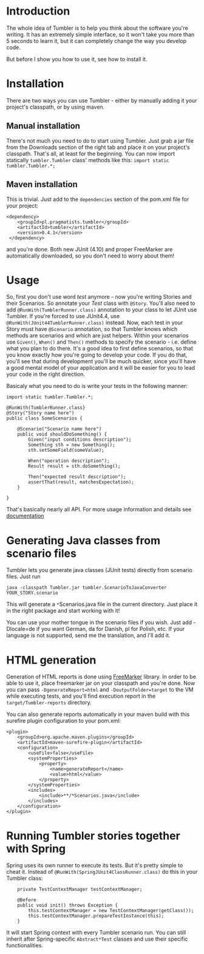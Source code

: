 # Introduction #

The whole idea of Tumbler is to help you think about the software you're writing. It has an extremely simple interface, so it won't take you more than 5 seconds to learn it, but it can completely change the way you develop code.

But before I show you how to use it, see how to install it.

# Installation #
There are two ways you can use Tumbler - either by manually adding it your project's classpath, or by using maven.

## Manual installation ##
There's not much you need to do to start using Tumbler. Just grab a jar file from the Downloads section of the right tab and place it on your project's classpath. That's all, at least for the beginning. You can now import statically `tumbler.Tumbler` class' methods like this:
`import static tumbler.Tumbler.*;`

## Maven installation ##
This is trivial. Just add to the `dependencies` section of the pom.xml file for your project:
```
<dependency>
	<groupId>pl.pragmatists.tumbler</groupId>
	<artifactId>tumbler</artifactId>
	<version>0.4.1</version>
 </dependency>
```
and you're done. Both new JUnit (4.10) and proper FreeMarker are automatically downloaded, so you don't need to worry about them!

# Usage #
So, first you don't use word _test_ anymore - now you're writing Stories and their Scenarios. So annotate your _Test_ class with `@Story`. You'll also need to add `@RunWith(TumblerRunner.class)` annotation to your class to let JUnit use Tumbler. If you're forced to use JUnit4.4, use `@RunWith(JUnit44TumblerRunner.class)` instead.
Now, each test in your Story must have `@Scenario` annotation, so that Tumbler knows which methods are scenarios and which are just helpers.
Within your scenarios use `Given()`, `When()` and `Then()` methods to specify the scenario - i.e. define what you plan to do there. It's a good idea to first define scenarios, so that you know exactly how you're going to develop your code. If you do that, you'll see that during development you'll be much quicker, since you'll have a good mental model of your application and it will be easier for you to lead your code in the right direction.

Basicaly what you need to do is write your tests in the following manner:
```
import static tumbler.Tumbler.*;

@RunWith(TumblerRunner.class}
@Story("Story name here")
public class SomeScenarios {

    @Scenario("Scenario name here")
    public void shouldDoSomething() {
        Given("input conditions description");
        Something sth = new Something();
        sth.setSomeField(someValue);

        When("operation description");
        Result result = sth.doSomething();

        Then("expected result description");
        assertThat(result, matchesExpectation);
    }
 
}
```

That's basically nearly all API. For more usage information and details see [documentation](http://tumbler-glass.googlecode.com/svn/tags/tumbler-0.3.0/apidocs/tumbler/Tumbler.html)

# Generating Java classes from scenario files #
Tumbler lets you generate java classes (JUnit tests) directly from scenario files. Just run
```
java -classpath Tumbler.jar tumbler.ScenarioToJavaConverter YOUR_STORY.scenario
```
This will generate a `*`Scenarios.java file in the current directory. Just place it in the right package and start working with it!

You can use your mother tongue in the scenario files if you wish. Just add -Dlocale=de if you want German, da for Danish, pl for Polish, etc. If your language is not supported, send me the translation, and I'll add it.

# HTML generation #
Generation of HTML reports is done using [FreeMarker](http://freemarker.sourceforge.net) library. In order to be able to use it, place freemarker jar on your classpath and you're done.
Now you can pass `-DgenerateReport=html` and `-DoutputFolder=target` to the VM while executing tests, and you'll find execution report in the `target/Tumbler-reports` directory.

You can also generate reports automatically in your maven build with this surefire plugin configuration to your pom.xml:
```
<plugin>
    <groupId>org.apache.maven.plugins</groupId>
    <artifactId>maven-surefire-plugin</artifactId>
    <configuration>
        <useFile>false</useFile>
        <systemProperties>
            <property>
                <name>generateReport</name>
                <value>html</value>
            </property>
        </systemProperties>
        <includes>
            <include>**/*Scenarios.java</include>
        </includes>
    </configuration>
</plugin>
```
# Running Tumbler stories together with Spring #
Spring uses its own runner to execute its tests. But it's pretty simple to cheat it. Instead of `@RunWith(SpringJUnit4ClassRunner.class)` do this in your Tumbler class:
```
    private TestContextManager testContextManager;

    @Before
    public void init() throws Exception {
        this.testContextManager = new TestContextManager(getClass());
        this.testContextManager.prepareTestInstance(this);
    }
```

It will start Spring context with every Tumbler scenario run. You can still inherit after Spring-specific `Abstract*Test` classes and use their specific functionalities.